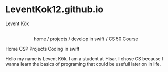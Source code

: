 # LeventKok12.github.io

Levent Kök
<p align="center">
<br>
<href="https//LeventKok12.github.io"/>home</a> /
<href="https//LeventKok12.github.io/PROJECTS.md"/>projects</a> /
<href="https//LeventKok12.github.io/develop in swift.md"/>develop in swift</a> /
<href="https//LeventKok12.github.io/CS 50 Course.md"/>CS 50 Course</a> 

  
<br>
</p>
<p align="center">

Home CSP Projects Coding in swift
</p>
Hello my name is Levent Kök, I am a student at Hisar.
I chose CS because I wanna learn the basics of programing that could be usefull later on in life. 
